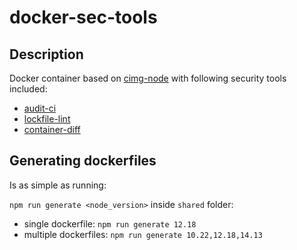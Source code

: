 # docker-sec-tools

## Description

Docker container based on [cimg-node](https://github.com/CircleCI-Public/cimg-node) with following security tools included:

* [audit-ci](https://www.npmjs.com/package/audit-ci)
* [lockfile-lint](https://www.npmjs.com/package/lockfile-lint)
* [container-diff](https://github.com/GoogleContainerTools/container-diff)

## Generating dockerfiles

Is as simple as running:

`npm run generate <node_version>` inside `shared` folder:

* single dockerfile: `npm run generate 12.18`
* multiple dockerfiles: `npm run generate 10.22,12.18,14.13`
